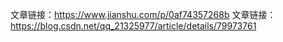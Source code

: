 文章链接：https://www.jianshu.com/p/0af74357268b
文章链接：https://blog.csdn.net/qq_21325977/article/details/79973761